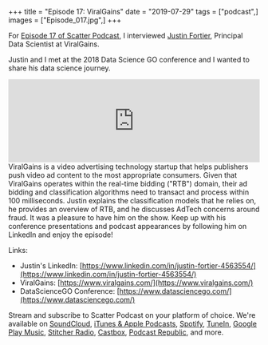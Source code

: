 +++
title = "Episode 17: ViralGains"
date = "2019-07-29"
tags = ["podcast",]
images = ["Episode_017.jpg",]
+++

For [Episode 17 of Scatter Podcast](https://soundcloud.com/scatterpodcast/episode-017), I interviewed [Justin Fortier](https://www.linkedin.com/in/justin-fortier-4563554/), Principal Data Scientist at ViralGains.
<!--more-->
Justin and I met at the 2018 Data Science GO conference and I wanted to share his data science journey.

<iframe width="100%" height="166" scrolling="no" frameborder="no" allow="autoplay" src="https://w.soundcloud.com/player/?url=https%3A//api.soundcloud.com/tracks/655605242&color=%23941d5a&auto_play=false&hide_related=true&show_comments=false&show_user=true&show_reposts=false&show_teaser=false"></iframe>
ViralGains is a video advertising technology startup that helps publishers push video ad content to the most appropriate consumers. Given that ViralGains operates within the real-time bidding ("RTB") domain, their ad bidding and classification algorithms need to transact and process within 100 milliseconds. Justin explains the classification models that he relies on, he provides an overview of RTB, and he discusses AdTech concerns around fraud. It was a pleasure to have him on the show. Keep up with his conference presentations and podcast appearances by following him on LinkedIn and enjoy the episode!

Links:

* Justin's LinkedIn: [https://www.linkedin.com/in/justin-fortier-4563554/](https://www.linkedin.com/in/justin-fortier-4563554/)
* ViralGains: [https://www.viralgains.com/](https://www.viralgains.com/)
* DataScienceGO Conference: [https://www.datasciencego.com/](https://www.datasciencego.com/)

Stream and subscribe to Scatter Podcast on your platform of choice. We're available on [SoundCloud](https://soundcloud.com/scatterpodcast), [iTunes & Apple Podcasts](https://podcasts.apple.com/us/podcast/scatter-podcast/id1458544194), [Spotify](https://open.spotify.com/show/64UpJwByrdsrLSYObuEeHx?si=n_UlBzrYQv6ptBjeXfSOsw), [TuneIn](https://tunein.com/podcasts/Business--Economics-Podcasts/Scatter-Podcast-p1216105/), [Google Play Music](https://playmusic.app.goo.gl/?ibi=com.google.PlayMusic&isi=691797987&ius=googleplaymusic&apn=com.google.android.music&link=https://play.google.com/music/m/Iqayzaqkmvhu5op3yehzbj5bus4?t%3DScatter_Podcast%26pcampaignid%3DMKT-na-all-co-pr-mu-pod-16), [Stitcher Radio](https://www.stitcher.com/podcast/scatter-podcast/httpssoundcloudcomscatterpodcast), [Castbox](https://castbox.fm/channel/id2083174), [Podcast Republic](https://www.podcastrepublic.net/podcast/1458544194), and more.